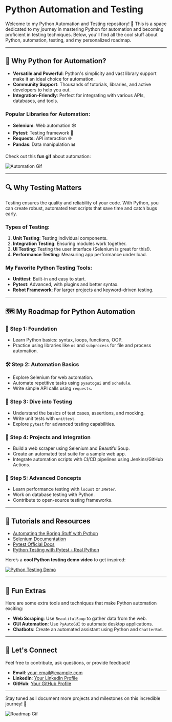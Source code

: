 # Python Automation and Testing

Welcome to my Python Automation and Testing repository! 🎉 This is a space dedicated to my journey in mastering Python for automation and becoming proficient in testing techniques. Below, you'll find all the cool stuff about Python, automation, testing, and my personalized roadmap.

---

## 🚀 Why Python for Automation?
- **Versatile and Powerful**: Python's simplicity and vast library support make it an ideal choice for automation.
- **Community Support**: Thousands of tutorials, libraries, and active developers to help you out.
- **Integration-Friendly**: Perfect for integrating with various APIs, databases, and tools.

### Popular Libraries for Automation:
- **Selenium**: Web automation 🕸️
- **Pytest**: Testing framework 🧪
- **Requests**: API interaction 🌐
- **Pandas**: Data manipulation 📊

Check out this **fun gif** about automation:

![Automation Gif](https://media.giphy.com/media/l41lVsYDBC0UVQJCE/giphy.gif)

---

## 🔍 Why Testing Matters
Testing ensures the quality and reliability of your code. With Python, you can create robust, automated test scripts that save time and catch bugs early.

### Types of Testing:
1. **Unit Testing**: Testing individual components.
2. **Integration Testing**: Ensuring modules work together.
3. **UI Testing**: Testing the user interface (Selenium is great for this!).
4. **Performance Testing**: Measuring app performance under load.

### My Favorite Python Testing Tools:
- **Unittest**: Built-in and easy to start.
- **Pytest**: Advanced, with plugins and better syntax.
- **Robot Framework**: For larger projects and keyword-driven testing.

---

## 🗺️ My Roadmap for Python Automation

### 🌱 **Step 1: Foundation**
- Learn Python basics: syntax, loops, functions, OOP.
- Practice using libraries like `os` and `subprocess` for file and process automation.

### 🛠️ **Step 2: Automation Basics**
- Explore Selenium for web automation.
- Automate repetitive tasks using `pyautogui` and `schedule`.
- Write simple API calls using `requests`.

### 🧪 **Step 3: Dive into Testing**
- Understand the basics of test cases, assertions, and mocking.
- Write unit tests with `unittest`.
- Explore `pytest` for advanced testing capabilities.

### 🚀 **Step 4: Projects and Integration**
- Build a web scraper using Selenium and BeautifulSoup.
- Create an automated test suite for a sample web app.
- Integrate automation scripts with CI/CD pipelines using Jenkins/GitHub Actions.

### 🌟 **Step 5: Advanced Concepts**
- Learn performance testing with `locust` or `JMeter`.
- Work on database testing with Python.
- Contribute to open-source testing frameworks.

---

## 🎥 Tutorials and Resources
- [Automating the Boring Stuff with Python](https://automatetheboringstuff.com/)
- [Selenium Documentation](https://www.selenium.dev/documentation/)
- [Pytest Official Docs](https://docs.pytest.org/en/stable/)
- [Python Testing with Pytest - Real Python](https://realpython.com/pytest-python-testing/)

Here’s a **cool Python testing demo video** to get inspired:

[![Python Testing Demo](https://img.youtube.com/vi/VhNxzQHDV-4/0.jpg)](https://www.youtube.com/watch?v=VhNxzQHDV-4)

---

## 🌈 Fun Extras
Here are some extra tools and techniques that make Python automation exciting:
- **Web Scraping**: Use `BeautifulSoup` to gather data from the web.
- **GUI Automation**: Use `PyAutoGUI` to automate desktop applications.
- **Chatbots**: Create an automated assistant using Python and `ChatterBot`.

---

## 🤝 Let's Connect
Feel free to contribute, ask questions, or provide feedback!

- **Email**: [your-email@example.com](mailto:your-email@example.com)
- **LinkedIn**: [Your LinkedIn Profile](https://linkedin.com/in/your-profile)
- **GitHub**: [Your GitHub Profile](https://github.com/your-profile)

---

Stay tuned as I document more projects and milestones on this incredible journey! 🎯

![Roadmap Gif](https://media.giphy.com/media/26FPCXdkvDbKBbgOI/giphy.gif)
